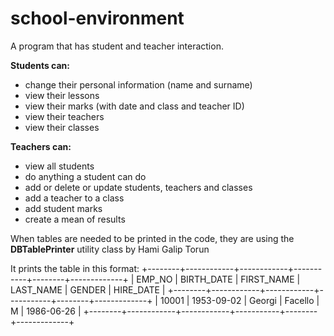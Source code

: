 # school-environment
A program that has student and teacher interaction.

**Students can:**

- change their personal information (name and surname)
- view their lessons
- view their marks (with date and class and teacher ID)
- view their teachers
- view their classes

**Teachers can:**

- view all students
- do anything a student can do
- add or delete or update students, teachers and classes
- add a teacher to a class
- add student marks
- create a mean of results


When tables are needed to be printed in the code, they are using the **DBTablePrinter** utility class by Hami Galip Torun

It prints the table in this format:
+--------+------------+------------+-----------+--------+-------------+
| EMP_NO | BIRTH_DATE | FIRST_NAME | LAST_NAME | GENDER |  HIRE_DATE  |
+--------+------------+------------+-----------+--------+-------------+
|  10001 | 1953-09-02 | Georgi     | Facello   | M      |  1986-06-26 |
+--------+------------+------------+-----------+--------+-------------+
